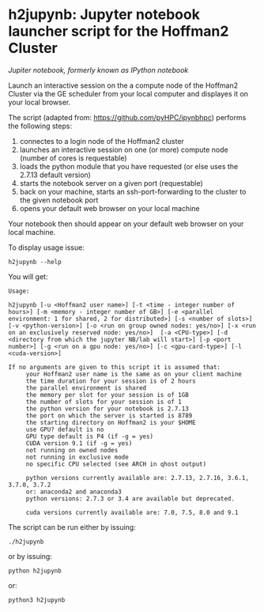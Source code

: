 # h2jupynb: Jupyter notebook launcher script for the Hoffman2 Cluster

*Jupiter notebook, formerly known as IPython notebook*


Launch an interactive session on the a compute node of the Hoffman2 Cluster via the GE scheduler from your local computer and displayes it on your local browser. 

The script (adapted from: https://github.com/pyHPC/ipynbhpc) performs the following steps:

1. connectes to a login node of the Hoffman2 cluster
2. launches an interactive session on one (or more) compute node (number of cores is requestable)
3. loads the python module that you have requested (or else uses the 2.7.13 default version)
4. starts the notebook server on a given port (requestable)
5. back on your machine, starts an ssh-port-forwarding to the cluster to the given notebook port
6. opens your default web browser on your local machine 

Your notebook then should appear on your default web browser on your local machine.

To display usage issue:

`h2jupynb --help`

You will get:

```
Usage:

h2jupynb [-u <Hoffman2 user name>] [-t <time - integer number of hours>] [-m <memory - integer number of GB>] [-e <parallel environment: 1 for shared, 2 for distributed>] [-s <number of slots>] [-v <python-version>] [-o <run on group owned nodes: yes/no>] [-x <run on an exclusively reserved node: yes/no>]  [-a <CPU-type>] [-d <directory from which the jupyter NB/lab will start>] [-p <port number>] [-g <run on a gpu node: yes/no>] [-c <gpu-card-type>] [-l <cuda-version>]

If no arguments are given to this script it is assumed that:
	 your Hoffman2 user name is the same as on your client machine
	 the time duration for your session is of 2 hours
	 the parallel environment is shared
	 the memory per slot for your session is of 1GB
	 the number of slots for your session is of 1
	 the python version for your notebook is 2.7.13
	 the port on which the server is started is 8789
	 the starting directory on Hoffman2 is your $HOME
	 use GPU? default is no
	 GPU type default is P4 (if -g = yes)
	 CUDA version 9.1 (if -g = yes)
	 not running on owned nodes
	 not running in exclusive mode
	 no specific CPU selected (see ARCH in qhost output)

	 python versions currently available are: 2.7.13, 2.7.16, 3.6.1, 3.7.0, 3.7.2
	 or: anaconda2 and anaconda3
	 python versions: 2.7.3 or 3.4 are available but deprecated.

	 cuda versions currently available are: 7.0, 7.5, 8.0 and 9.1

```
	 
The script can be run either by issuing:

`./h2jupynb`

or by issuing:

`python h2jupynb`

or:

`python3 h2jupynb`
